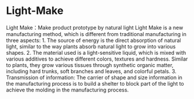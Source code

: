 # Light-Make
Light Make：Make product prototype by natural light
    Light Make is a new manufacturing method, which is different from traditional manufacturing in three aspects:
      1. The source of energy is the direct absorption of natural light, similar to the way plants absorb natural light to grow into various shapes. 
      2. The material used is a light-sensitive liquid, which is mixed with various additives to achieve different colors, textures and hardness.
Similar to plants, they grow various tissues through synthetic organic matter, including hard trunks, soft branches and leaves, and colorful petals.
      3. Transmission of information: The carrier of shape and size information in the manufacturing process is to build a shelter to block part of the light to achieve the molding in the manufacturing process.
